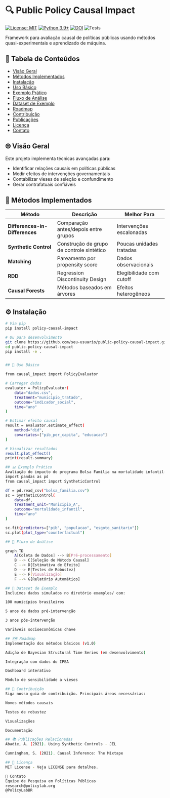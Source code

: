 # 🔍 Public Policy Causal Impact

[![License: MIT](https://img.shields.io/badge/License-MIT-yellow.svg)](https://opensource.org/licenses/MIT)
[![Python 3.9+](https://img.shields.io/badge/python-3.9+-blue.svg)](https://www.python.org/downloads/)
[![DOI](https://zenodo.org/badge/DOI/10.5281/zenodo.XXXXXX.svg)](https://doi.org/10.5281/zenodo.XXXXXX)
![Tests](https://github.com/seu-usuario/public-policy-causal-impact/actions/workflows/tests.yml/badge.svg)

Framework para avaliação causal de políticas públicas usando métodos quasi-experimentais e aprendizado de máquina.

## 📌 Tabela de Conteúdos
- [Visão Geral](#-visão-geral)
- [Métodos Implementados](#-métodos-implementados)
- [Instalação](#-instalação)
- [Uso Básico](#-uso-básico)
- [Exemplo Prático](#-exemplo-prático)
- [Fluxo de Análise](#-fluxo-de-análise)
- [Dataset de Exemplo](#-dataset-de-exemplo)
- [Roadmap](#-roadmap)
- [Contribuição](#-contribuição)
- [Publicações](#-publicações)
- [Licença](#-licença)
- [Contato](#-contato)

## 🌐 Visão Geral
Este projeto implementa técnicas avançadas para:
- Identificar relações causais em políticas públicas
- Medir efeitos de intervenções governamentais
- Contabilizar vieses de seleção e confundimento
- Gerar contrafatuais confiáveis

## 🧮 Métodos Implementados
| Método | Descrição | Melhor Para |
|--------|-----------|-------------|
| **Differences-in-Differences** | Comparação antes/depois entre grupos | Intervenções escalonadas |
| **Synthetic Control** | Construção de grupo de controle sintético | Poucas unidades tratadas |
| **Matching** | Pareamento por propensity score | Dados observacionais |
| **RDD** | Regression Discontinuity Design | Elegibilidade com cutoff |
| **Causal Forests** | Métodos baseados em árvores | Efeitos heterogêneos |

## ⚙️ Instalação
```bash
# Via pip
pip install policy-causal-impact

# Ou para desenvolvimento
git clone https://github.com/seu-usuario/public-policy-causal-impact.git
cd public-policy-causal-impact
pip install -e .


## 🚀 Uso Básico

from causal_impact import PolicyEvaluator

# Carregar dados
evaluator = PolicyEvaluator(
    data="dados.csv",
    treatment="municipio_tratado",
    outcome="indicador_social",
    time="ano"
)

# Estimar efeito causal
result = evaluator.estimate_effect(
    method="did",
    covariates=["pib_per_capita", "educacao"]
)

# Visualizar resultados
result.plot_effect()
print(result.summary)

## 📊 Exemplo Prático
Avaliação do impacto do programa Bolsa Família na mortalidade infantil:
import pandas as pd
from causal_impact import SyntheticControl

df = pd.read_csv("bolsa_familia.csv")
sc = SyntheticControl(
    data=df,
    treatment_unit="Municipio_A",
    outcome="mortalidade_infantil",
    time="ano"
)

sc.fit(predictors=["pib", "populacao", "esgoto_sanitario"])
sc.plot(plot_type="counterfactual")

## 🔄 Fluxo de Análise

graph TD
    A[Coleta de Dados] --> B[Pré-processamento]
    B --> C[Seleção de Método Causal]
    C --> D[Estimativa de Efeito]
    D --> E[Testes de Robustez]
    E --> F[Visualização]
    F --> G[Relatório Automático]

## 📂 Dataset de Exemplo
Incluímos dados simulados no diretório examples/ com:

100 municípios brasileiros

5 anos de dados pré-intervenção

3 anos pós-intervenção

Variáveis socioeconômicas chave

## 🗺️ Roadmap
Implementação dos métodos básicos (v1.0)

Adição de Bayesian Structural Time Series (em desenvolvimento)

Integração com dados do IPEA

Dashboard interativo

Módulo de sensibilidade a vieses

## 🤝 Contribuição
Siga nosso guia de contribuição. Principais áreas necessárias:

Novos métodos causais

Testes de robustez

Visualizações

Documentação

## 📚 Publicações Relacionadas
Abadie, A. (2021). Using Synthetic Controls - JEL

Cunningham, S. (2021). Causal Inference: The Mixtape

## 📜 Licença
MIT License - Veja LICENSE para detalhes.

📧 Contato
Equipe de Pesquisa em Políticas Públicas
research@policylab.org
@PolicyLabBR

